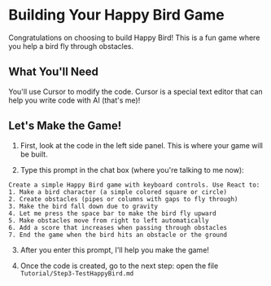 # Building Your Happy Bird Game

Congratulations on choosing to build Happy Bird! This is a fun game where you help a bird fly through obstacles.

## What You'll Need

You'll use Cursor to modify the code. Cursor is a special text editor that can help you write code with AI (that's me)!

## Let's Make the Game!

1. First, look at the code in the left side panel. This is where your game will be built.

2. Type this prompt in the chat box (where you're talking to me now):

```
Create a simple Happy Bird game with keyboard controls. Use React to:
1. Make a bird character (a simple colored square or circle)
2. Create obstacles (pipes or columns with gaps to fly through)
3. Make the bird fall down due to gravity
4. Let me press the space bar to make the bird fly upward
5. Make obstacles move from right to left automatically
6. Add a score that increases when passing through obstacles
7. End the game when the bird hits an obstacle or the ground
```

3. After you enter this prompt, I'll help you make the game!

4. Once the code is created, go to the next step: open the file `Tutorial/Step3-TestHappyBird.md` 